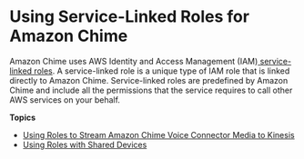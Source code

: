 # Using Service\-Linked Roles for Amazon Chime<a name="using-service-linked-roles"></a>

Amazon Chime uses AWS Identity and Access Management \(IAM\)[ service\-linked roles](https://docs.aws.amazon.com/IAM/latest/UserGuide/id_roles_terms-and-concepts.html#iam-term-service-linked-role)\. A service\-linked role is a unique type of IAM role that is linked directly to Amazon Chime\. Service\-linked roles are predefined by Amazon Chime and include all the permissions that the service requires to call other AWS services on your behalf\. 

**Topics**
+ [Using Roles to Stream Amazon Chime Voice Connector Media to Kinesis](using-service-linked-roles-stream.md)
+ [Using Roles with Shared Devices](using-service-linked-roles-a4b.md)